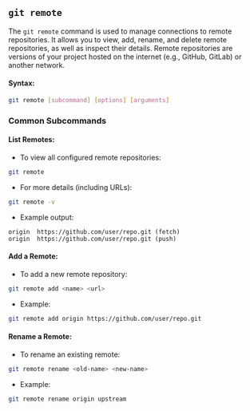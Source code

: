## `git remote`
The `git remote` command is used to manage connections to remote repositories. It allows you to view, add, rename, and delete remote repositories, as well as inspect their details. Remote repositories are versions of your project hosted on the internet (e.g., GitHub, GitLab) or another network.
#### Syntax:
```bash
git remote [subcommand] [options] [arguments]
```
### Common Subcommands
#### List Remotes:
- To view all configured remote repositories:
```bash
git remote
```
- For more details (including URLs):
```bash
git remote -v
```
- Example output:
```
origin  https://github.com/user/repo.git (fetch)
origin  https://github.com/user/repo.git (push)
```
#### Add a Remote:
- To add a new remote repository:
```bash
git remote add <name> <url>
```
- Example:
```bash
git remote add origin https://github.com/user/repo.git
```
#### Rename a Remote:
- To rename an existing remote:
```bash
git remote rename <old-name> <new-name>
```
- Example:
```bash
git remote rename origin upstream
```
